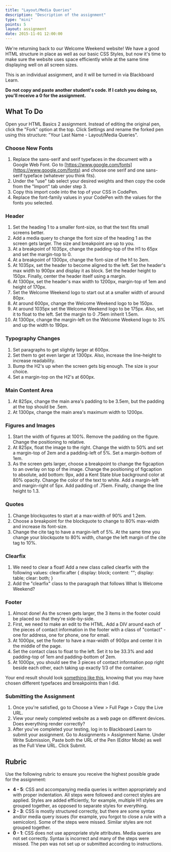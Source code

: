 ```yaml
---
title: "Layout/Media Queries"
description: "Description of the assignment"
type: "mini"
points: 5
layout: assignment
date: 2015-11-01 12:00:00
---
```


We're returning back to our Welcome Weekend website!  We have a good HTML structure in place as well as our basic CSS Styles, but now it's time to make sure the website uses space efficiently while at the same time displaying well on all screen sizes.  

This is an individual assignment, and it will be turned in via Blackboard Learn.  

**Do not copy and paste another student's code.  If I catch you doing so, you'll receive a 0 for the assignment.**

## What To Do

Open your HTML Basics 2 assignment.  Instead of editing the original pen, click the "Fork" option at the top.  Click Settings and rename the forked pen using this structure: "Your Last Name - Layout/Media Queries".

### Choose New Fonts

1. Replace the sans-serif and serif typefaces in the document with a Google Web Font.  Go to [https://www.google.com/fonts](https://www.google.com/fonts) and choose one serif and one sans-serif typeface (whatever you think fits).
2. Under the "use" tab select your desired weights and then copy the code from the "Import" tab under step 3.
3. Copy this import code into the top of your CSS in CodePen.
4. Replace the font-family values in your CodePen with the values for the fonts you selected.

### Header 

1.  Set the heading 1 to a smaller font-size, so that the text fits small screens better.  
2.  Add a media query to change the font size of the heading 1 as the screen gets larger.  The size and breakpoint are up to you.
3. At a breakpoint of 1035px, change the padding-top of the H1 to 65px and set the margin-top to 0.
4. At a breakpoint of 1300px, change the font-size of the h1 to 3em.
5. At 1035px, set the header to become aligned to the left.  Set the header's max width to 900px and display it as block.  Set the header height to 150px.  Finally, center the header itself using a margin.
6. At 1300px, set the header's max width to 1200px, margin-top of 1em and height of 170px.
7. Set the Welcome Weekend logo to start out at a smaller width of around 80px.
8. At around 600px, change the Welcome Weekend logo to be 150px.
9. At around 1035px set the Welcome Weekend logo to be 175px.  Also, set it to float to the left.  Set the margin to 0 .75em inherit 1.5em.
10. At 1300px, change the margin-left on the Welcome Weekend logo to 3% and up the width to 190px.

### Typography Changes

1.  Set paragraphs to get slightly larger at 600px.
2.  Set them to get even larger at 1300px.  Also, increase the line-height to increase readability.
3. Bump the H2's up when the screen gets big enough.  The size is your choice.
4. Set a margin-top on the H2's at 600px.

### Main Content Area

1.  At 825px, change the main area's padding to be 3.5em, but the padding at the top should be .5em.
2. At 1300px, change the main area's maximum width to 1200px.


### Figures and Images

1. Start the width of figures at 100%.  Remove the padding on the figure.  Change the positioning to relative.
2. At 825px, float the image to the right.  Change the width to 50% and set a margin-top of 2em and a padding-left of 5%.  Set a margin-bottom of 1em.
3. As the screen gets larger, choose a breakpoint to change the figcaption to an overlay on top of the image.  Change the positioning of figcaption to absolute, add bottom: 9px, add a Kent State blue background color at 80% opacity.  Change the color of the text to white.  Add a margin-left and margin-right of 5px.  Add padding of .75em.  Finally, change the line height to 1.3.

### Quotes

1. Change blockquotes to start at a max-width of 90% and 1.2em.
2. Choose a breakpoint for the blockquote to change to 80% max-width and increase its font-size.
3. Change the cite tag to have a margin-left of 5%.  At the same time you change your blockquote to 80% width, change the left margin of the cite tag to 10%.


### Clearfix

1.  We need to clear a float!  Add a new class called clearfix with the following values:
clearfix:after {
  display: block;
  content: "";
  display: table;
  clear: both;
}
2.  Add the "clearfix" class to the paragraph that follows What Is Welcome Weekend?


### Footer

1.  Almost done!  As the screen gets larger, the 3 items in the footer could be placed so that they're side-by-side.
2. First, we need to make an edit to the HTML.  Add a DIV around each of the pieces of contact information in the footer with a class of "contact" - one for address, one for phone, one for email.
3. At 1000px, set the footer to have a max-width of 900px and center it in the middle of the page.
4. Set the contact class to float to the left.  Set it to be 33.3% and add padding-top of 1em and padding-bottom of 2em.
5. At 1000px, you should see the 3 pieces of contact information pop right beside each other, each taking up exactly 1/3 of the container.


Your end result should look [something like this](/img/layout-screenshot.jpg), knowing that you may have chosen different typefaces and breakpoints than I did.

### Submitting the Assignment

1. Once you're satisfied, go to Choose a View > Full Page > Copy the Live URL. 
2. View your newly completed website as a web page on different devices.  Does everything render correctly?
3. After you've completed your testing, log in to Blackboard Learn to submit your assignment.  Go to Assignments > Assignment Name.  Under Write Submission, Paste both the URL of the Pen (Editor Mode) as well as the Full View  URL.  Click Submit.

## Rubric

Use the following rubric to ensure you receive the highest possible grade for the assignment:

* **4 - 5**: CSS and accompanying media queries is written appropriately and with proper indentation.  All steps were followed and correct styles are applied.  Styles are added efficiently, for example, multiple H1 styles are grouped together, as opposed to separate styles for everything.  
* **2 - 3**: CSS is mostly structured correctly, but there are some syntax and/or media query issues (for example, you forgot to close a rule with a semicolon).  Some of the steps were missed.  Similar styles are not grouped together.
* **0 - 1**: CSS does not use appropriate style attributes.  Media queries are not set correctly.  Syntax is incorrect and many of the steps were missed. The pen was not set up or submitted according to instructions.